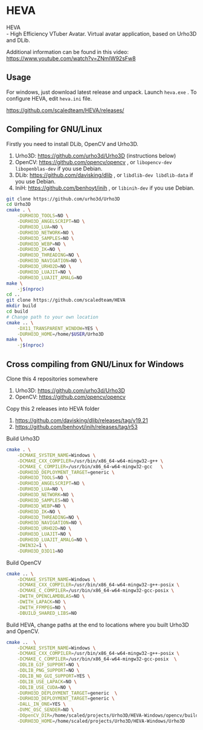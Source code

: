 # HEVA
HEVA \
	- High Efficiency VTuber Avatar. Virtual avatar application, based on Urho3D and DLib.

Additional information can be found in this video: https://www.youtube.com/watch?v=ZNmIW92sFw8

## Usage
For windows, just download latest release and unpack. Launch `heva.exe` . To configure HEVA, edit `heva.ini` file.

https://github.com/scaledteam/HEVA/releases/

## Compiling for GNU/Linux
Firstly you need to install DLib, OpenCV and Urho3D.

1. Urho3D: https://github.com/urho3d/Urho3D (instructions below)
2. OpenCV: https://github.com/opencv/opencv , or `libopencv-dev libopenblas-dev` if you use Debian.
3. DLib: https://github.com/davisking/dlib , or `libdlib-dev libdlib-data` if you use Debian.
4. IniH: https://github.com/benhoyt/inih , or `libinih-dev` if you use Debian.

```sh
git clone https://github.com/urho3d/Urho3D
cd Urho3D
cmake . \
	-DURHO3D_TOOLS=NO \
	-DURHO3D_ANGELSCRIPT=NO \
	-DURHO3D_LUA=NO \
	-DURHO3D_NETWORK=NO \
	-DURHO3D_SAMPLES=NO \
	-DURHO3D_WEBP=NO \
	-DURHO3D_IK=NO \
	-DURHO3D_THREADING=NO \
	-DURHO3D_NAVIGATION=NO \
	-DURHO3D_URHO2D=NO \
	-DURHO3D_LUAJIT=NO \
	-DURHO3D_LUAJIT_AMALG=NO
make \
	-j$(nproc)
cd ..
git clone https://github.com/scaledteam/HEVA
mkdir build
cd build
# Change path to your own location
cmake .. \
	-DX11_TRANSPARENT_WINDOW=YES \
	-DURHO3D_HOME=/home/$USER/Urho3D
make \
	-j$(nproc)
```

## Cross compiling from GNU/Linux for Windows

Clone this 4 repositories somewhere

1. Urho3D: https://github.com/urho3d/Urho3D
2. OpenCV: https://github.com/opencv/opencv

Copy this 2 releases into HEVA folder

1. https://github.com/davisking/dlib/releases/tag/v19.21
2. https://github.com/benhoyt/inih/releases/tag/r53

Build Urho3D
```sh
cmake . \
	-DCMAKE_SYSTEM_NAME=Windows \
	-DCMAKE_CXX_COMPILER=/usr/bin/x86_64-w64-mingw32-g++ \
	-DCMAKE_C_COMPILER=/usr/bin/x86_64-w64-mingw32-gcc   \
	-DURHO3D_DEPLOYMENT_TARGET=generic \
	-DURHO3D_TOOLS=NO \
	-DURHO3D_ANGELSCRIPT=NO \
	-DURHO3D_LUA=NO \
	-DURHO3D_NETWORK=NO \
	-DURHO3D_SAMPLES=NO \
	-DURHO3D_WEBP=NO \
	-DURHO3D_IK=NO \
	-DURHO3D_THREADING=NO \
	-DURHO3D_NAVIGATION=NO \
	-DURHO3D_URHO2D=NO \
	-DURHO3D_LUAJIT=NO \
	-DURHO3D_LUAJIT_AMALG=NO \
	-DWIN32=1 \
	-DURHO3D_D3D11=NO
```

Build OpenCV
```sh
cmake .. \
	-DCMAKE_SYSTEM_NAME=Windows \
	-DCMAKE_CXX_COMPILER=/usr/bin/x86_64-w64-mingw32-g++-posix \
	-DCMAKE_C_COMPILER=/usr/bin/x86_64-w64-mingw32-gcc-posix \
	-DWITH_OPENCLAMDBLAS=NO \
	-DWITH_LAPACK=NO \
	-DWITH_FFMPEG=NO \
	-DBUILD_SHARED_LIBS=NO
```

Build HEVA, change paths at the end to locations where you built Urho3D and OpenCV.

```sh
cmake ..  \
	-DCMAKE_SYSTEM_NAME=Windows \
	-DCMAKE_CXX_COMPILER=/usr/bin/x86_64-w64-mingw32-g++-posix \
	-DCMAKE_C_COMPILER=/usr/bin/x86_64-w64-mingw32-gcc-posix  \
	-DDLIB_GIF_SUPPORT=NO \
	-DDLIB_PNG_SUPPORT=NO \
	-DDLIB_NO_GUI_SUPPORT=YES \
	-DDLIB_USE_LAPACK=NO \
	-DDLIB_USE_CUDA=NO \
	-DURHO3D_DEPLOYMENT_TARGET=generic  \
	-DURHO3D_DEPLOYMENT_TARGET=generic \
	-DALL_IN_ONE=YES \
	-DVMC_OSC_SENDER=NO \
    -DOpenCV_DIR=/home/scaled/projects/Urho3D/HEVA-Windows/opencv/build \
    -DURHO3D_HOME=/home/scaled/projects/Urho3D/HEVA-Windows/Urho3D
```
